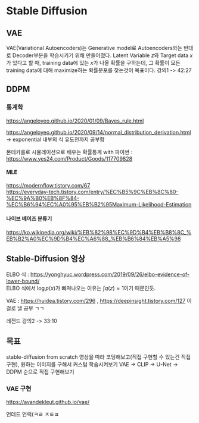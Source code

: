 # Stable Diffusion
## VAE
VAE(Variational Autoencoders)는 Generative model로 Autoencoders와는 반대로 Decoder부분을 학습시키기 위해 만들어졌다. 
Latent Variable $z$와 Target data $x$가 있다고 할 때, training data에 있는 $x$가 나올 확률을 구하는데, 그 확률이 모든 training data에 대해 maximize하는 확률분포를 찾는것이 목표이다. 강의1 -> 42:27


## DDPM




### 통계학
https://angeloyeo.github.io/2020/01/09/Bayes_rule.html

https://angeloyeo.github.io/2020/09/14/normal_distribution_derivation.html -> exponential 내부의 식 유도전까지 공부함

몬테카를로 시뮬레이션으로 배우는 확률통계 with 파이썬 : https://www.yes24.com/Product/Goods/117709828

#### MLE
https://modernflow.tistory.com/67  
https://everyday-tech.tistory.com/entry/%EC%B5%9C%EB%8C%80-%EC%9A%B0%EB%8F%84-%EC%B6%94%EC%A0%95%EB%B2%95Maximum-Likelihood-Estimation

#### 나이브 베이즈 분류기 
https://ko.wikipedia.org/wiki/%EB%82%98%EC%9D%B4%EB%B8%8C_%EB%B2%A0%EC%9D%B4%EC%A6%88_%EB%B6%84%EB%A5%98

## Stable-Diffusion 영상  
ELBO 식 : https://yonghyuc.wordpress.com/2019/09/26/elbo-evidence-of-lower-bound/  
ELBO 식에서 $\log p(x)$가 빠져나오는 이유는 $\int q(z) = 1$이기 때문인듯. 

VAE : https://huidea.tistory.com/296  , https://deepinsight.tistory.com/127 이걸로 낼 공부 ㄱㄱ

레전드 강의2 -> 33:10


## 목표 
stable-diffusion from scratch 영상을 따라 코딩해보고(직접 구현할 수 있는건 직접 구현), 원하는 이미지를 구해서 커스텀 학습시켜보기 
VAE -> CLIP -> U-Net -> DDPM 순으로 직접 구현해보기 

### VAE 구현
https://avandekleut.github.io/vae/

언데드 언럭(ㅋㄹ ㅈㅌㅍ
